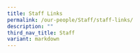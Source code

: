 ```yaml
---
title: Staff Links
permalink: /our-people/Staff/staff-links/
description: ""
third_nav_title: Staff
variant: markdown
---
```


